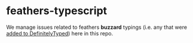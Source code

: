 # feathers-typescript

We manage issues related to feathers __buzzard__ typings (i.e. any that were [added to DefinitelyTyped](https://github.com/DefinitelyTyped/DefinitelyTyped/pull/22805)) here in this repo.

